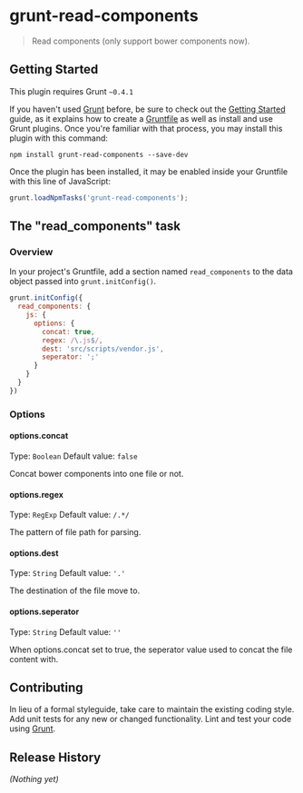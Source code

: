 # grunt-read-components

> Read components (only support bower components now).

## Getting Started
This plugin requires Grunt `~0.4.1`

If you haven't used [Grunt](http://gruntjs.com/) before, be sure to check out the [Getting Started](http://gruntjs.com/getting-started) guide, as it explains how to create a [Gruntfile](http://gruntjs.com/sample-gruntfile) as well as install and use Grunt plugins. Once you're familiar with that process, you may install this plugin with this command:

```shell
npm install grunt-read-components --save-dev
```

Once the plugin has been installed, it may be enabled inside your Gruntfile with this line of JavaScript:

```js
grunt.loadNpmTasks('grunt-read-components');
```

## The "read_components" task

### Overview
In your project's Gruntfile, add a section named `read_components` to the data object passed into `grunt.initConfig()`.

```js
grunt.initConfig({
  read_components: {
    js: {
      options: {
        concat: true,
        regex: /\.js$/,
        dest: 'src/scripts/vendor.js',
        seperator: ';'
      }
    }
  }
})
```

### Options

#### options.concat
Type: `Boolean`
Default value: `false`

Concat bower components into one file or not.

#### options.regex
Type: `RegExp`
Default value: `/.*/`

The pattern of file path for parsing.

#### options.dest
Type: `String`
Default value: `'.'`

The destination of the file move to.

#### options.seperator
Type: `String`
Default value: `''`

When options.concat set to true, the seperator value used to concat the file content with.

## Contributing
In lieu of a formal styleguide, take care to maintain the existing coding style. Add unit tests for any new or changed functionality. Lint and test your code using [Grunt](http://gruntjs.com/).

## Release History
_(Nothing yet)_
